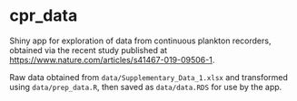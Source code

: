 # cpr_data
Shiny app for exploration of data from continuous plankton recorders, obtained via the recent study published at https://www.nature.com/articles/s41467-019-09506-1.

Raw data obtained from `data/Supplementary_Data_1.xlsx` and transformed using `data/prep_data.R`, then saved as `data/data.RDS` for use by the app.
